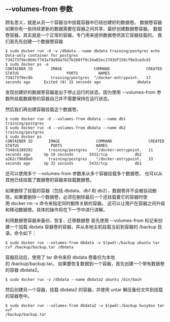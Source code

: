 
## --volumes-from 参数



顾名思义，就是从另一个容器当中挂载容器中已经创建好的数据卷。
数据卷容器
如果你有一些持续更新的数据需要在容器之间共享，最好创建数据卷容器。
数据卷容器，其实就是一个正常的容器，专门用来提供数据卷供其它容器挂载的。
我们首先先创建一个数据卷容器
	
	$ sudo docker run -d -v /dbdata --name dbdata training/postgres echo Data-only container for postgres
	734273f9ec0b0cf743a79a9da7b27b269ff9c34a02ec17d3df158cf0e3cedcd2
	$ sudo docker ps -a
	CONTAINER ID        IMAGE              COMMAND                CREATED             STATUS                     PORTS         NAMES
	734273f9ec0b        training/postgres  "/docker-entrypoint.   17 seconds ago      Exited (0) 15 seconds ago                dbdata    
	
	
发现创建好的数据卷容器是出于停止运行的状态，因为使用 --volumes-from 参数所挂载数据卷的容器自己并不需要保持在运行状态。

然后我们再创建容器挂载这个数据卷。


	$ sudo docker run -d --volumes-from dbdata --name db1 training/postgres
    $ sudo docker run -d --volumes-from dbdata --name db2 training/postgres
	$ sudo docker ps
	CONTAINER ID       IMAGE                COMMAND                CREATED             STATUS              PORTS               NAMES
	7348cb189292       training/postgres    "/docker-entrypoint.   11 seconds ago      Up 10 seconds       5432/tcp            db2                 
	a262c79688e8       training/postgres    "/docker-entrypoint.   33 seconds ago      Up 32 seconds       5432/tcp            db1
	
还可以使用多个 --volumes-from 参数来从多个容器挂载多个数据卷。 也可以从其他已经挂载了数据卷的容器来挂载数据卷。

如果删除了挂载的容器（包括 dbdata、db1 和 db2），数据卷并不会被自动删除。如果要删除一个数据卷，必须在删除最后一个还挂载着它的容器时使用 docker rm -v 命令来指定同时删除关联的容器。 这可以让用户在容器之间升级和移动数据卷。具体的操作将在下一节中进行讲解。

利用数据卷容器来备份、恢复、迁移数据卷
首先使用 --volumes-from 标记来创建一个加载 dbdata 容器卷的容器，并从本地主机挂载当前到容器的 /backup 目录。命令如下：

	
	$ sudo docker run --volumes-from dbdata -v $(pwd):/backup ubuntu tar cvf /backup/backup.tar /dbdata
	
	
容器启动后，使用了 tar 命令来将 dbdata 卷备份为本地的 /backup/backup.tar。
如果要恢复数据到一个容器，首先创建一个带有数据卷的容器 dbdata2。
	
	
	$ sudo docker run -v /dbdata --name dbdata2 ubuntu /bin/bash
	
	
然后创建另一个容器，挂载 dbdata2 的容器，并使用 untar 解压备份文件到挂载的容器卷中。


	$ sudo docker run --volumes-from dbdata2 -v $(pwd):/backup busybox tar xvf
	/backup/backup.tar
